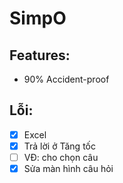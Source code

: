 ﻿# SimpO

## Features:
- 90% Accident-proof

## Lỗi:
- [x] Excel
- [x] Trả lời ở Tăng tốc
- [ ] VĐ: cho chọn câu
- [x] Sửa màn hình câu hỏi